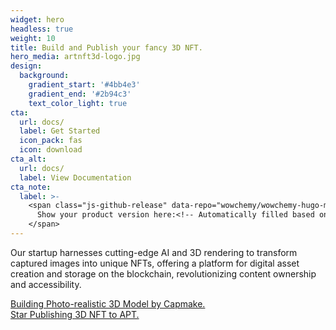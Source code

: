 ```yaml
---
widget: hero
headless: true
weight: 10
title: Build and Publish your fancy 3D NFT. 
hero_media: artnft3d-logo.jpg
design:
  background:
    gradient_start: '#4bb4e3'
    gradient_end: '#2b94c3'
    text_color_light: true
cta:
  url: docs/
  label: Get Started
  icon_pack: fas
  icon: download
cta_alt:
  url: docs/
  label: View Documentation
cta_note:
  label: >-
    <span class="js-github-release" data-repo="wowchemy/wowchemy-hugo-modules">
      Show your product version here:<!-- Automatically filled based on data-repo value -->
    </span>
---
```


Our startup harnesses cutting-edge AI and 3D rendering to transform captured images into unique NFTs, offering a platform for digital asset creation and storage on the blockchain, revolutionizing content ownership and accessibility.

<a class="github-button" href="https://github.com/arthurlirui/capmake" data-icon="octicon-star" data-size="large" data-show-count="true" aria-label="Capmake">Building Photo-realistic 3D Model by Capmake.</a><br><a class="github-button" href="https://github.com/arthurlirui/artnft3d-pub" data-icon="octicon-star" data-size="large" data-show-count="true" aria-label="Publish Your Photo-realistic NFT to APT.">Star Publishing 3D NFT to APT.</a><script async defer src="https://buttons.github.io/buttons.js"></script>
